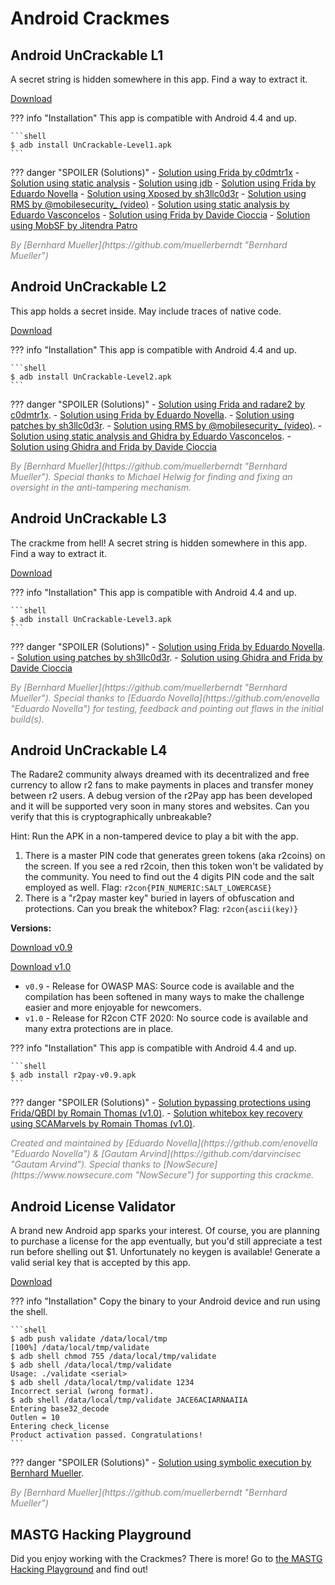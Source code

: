 # Android Crackmes

## Android UnCrackable L1

A secret string is hidden somewhere in this app. Find a way to extract it.

<a href="https://github.com/OWASP/owasp-mastg/raw/master/Crackmes/Android/Level_01/UnCrackable-Level1.apk" class="mas-chip">Download</a>

??? info "Installation"
    This app is compatible with Android 4.4 and up.

    ```shell
    $ adb install UnCrackable-Level1.apk
    ```

??? danger "SPOILER (Solutions)"
    - [Solution using Frida by c0dmtr1x](https://www.codemetrix.net/hacking-android-apps-with-frida-2/ "Solution by c0dmtr1x")
    - [Solution using static analysis](https://mas.owasp.org/MASTG/Android/0x05c-Reverse-Engineering-and-Tampering#reviewing-decompiled-java-code "Solution using static analysis")
    - [Solution using jdb](https://mas.owasp.org/MASTG/Android/0x05c-Reverse-Engineering-and-Tampering#debugging-with-jdb "Solution using jdb")
    - [Solution using Frida by Eduardo Novella](https://enovella.github.io/android/reverse/2017/05/18/android-owasp-crackmes-level-1.html "Solution by Eduardo Novella")
    - [Solution using Xposed by sh3llc0d3r](https://web.archive.org/web/20210124161121/http://sh3llc0d3r.com/owasp-uncrackable-android-level1/ "Solution by sh3llc0d3r")
    - [Solution using RMS by @mobilesecurity_ (video)](https://youtu.be/P6rNPkM2DdY "Solution by @mobilesecurity_")
    - [Solution using static analysis by Eduardo Vasconcelos](https://tereresecurity.wordpress.com/2021/03/03/write-up-uncrackable-level-1/ "Solution by Eduardo Vasconcelos")
    - [Solution using Frida by Davide Cioccia](https://1337.dcodx.com/mobile-security/owasp-mstg-crackme-1-writeup-android "Solution by Davide Cioccia")
    - [Solution using MobSF by Jitendra Patro](https://blog.jitendrapatro.me/owasp-android-uncrackable-level-1/ "Solution by Jitendra Patro")

<i style="color:gray">
By [Bernhard Mueller](https://github.com/muellerberndt "Bernhard Mueller")
</i>

## Android UnCrackable L2

This app holds a secret inside. May include traces of native code.

<a href="https://github.com/OWASP/owasp-mastg/raw/master/Crackmes/Android/Level_02/UnCrackable-Level2.apk" class="mas-chip">Download</a>

??? info "Installation"
    This app is compatible with Android 4.4 and up.

    ```shell
    $ adb install UnCrackable-Level2.apk
    ```

??? danger "SPOILER (Solutions)"
    - [Solution using Frida and radare2 by c0dmtr1x](https://www.codemetrix.net/hacking-android-apps-with-frida-3/ "Solution by c0dmtr1x").
    - [Solution using Frida by Eduardo Novella](https://enovella.github.io/android/reverse/2017/05/20/android-owasp-crackmes-level-2.html "Solution by Eduardo Novella").
    - [Solution using patches by sh3llc0d3r](https://web.archive.org/web/20210124162744/http://sh3llc0d3r.com/owasp-uncrackable-android-level2/ "Solution by sh3llc0d3r").
    - [Solution using RMS by @mobilesecurity_ (video)](https://youtu.be/xRQVljerl0A "Solution by @mobilesecurity_").
    - [Solution using static analysis and Ghidra by Eduardo Vasconcelos](https://tereresecurity.wordpress.com/2021/03/23/write-up-uncrackable-level-2/ "Solution by Eduardo Vasconcelos").
    - [Solution using Ghidra and Frida by Davide Cioccia](https://1337.dcodx.com/mobile-security/owasp-mstg-crackme-2-writeup-android "Solution by Davide Cioccia")

<i style="color:gray">
By [Bernhard Mueller](https://github.com/muellerberndt "Bernhard Mueller"). Special thanks to Michael Helwig for finding and fixing an oversight in the anti-tampering mechanism.
</i>

## Android UnCrackable L3

The crackme from hell! A secret string is hidden somewhere in this app. Find a way to extract it.

<a href="https://github.com/OWASP/owasp-mastg/raw/master/Crackmes/Android/Level_03/UnCrackable-Level3.apk" class="mas-chip">Download</a>

??? info "Installation"
    This app is compatible with Android 4.4 and up.

    ```shell
    $ adb install UnCrackable-Level3.apk
    ```

??? danger "SPOILER (Solutions)"
    - [Solution using Frida by Eduardo Novella](https://enovella.github.io/android/reverse/2017/05/20/android-owasp-crackmes-level-3.html "Solution by Eduardo Novella").
    - [Solution using patches by sh3llc0d3r](https://web.archive.org/web/20210124164453/http://sh3llc0d3r.com/owasp-uncrackable-android-level3/ "Solution by sh3llc0d3r").
    - [Solution using Ghidra and Frida by Davide Cioccia](https://1337.dcodx.com/mobile-security/owasp-mstg-crackme-3-writeup-android "Solution by Davide Cioccia")

<i style="color:gray">
By [Bernhard Mueller](https://github.com/muellerberndt "Bernhard Mueller").
Special thanks to [Eduardo Novella](https://github.com/enovella "Eduardo Novella") for testing, feedback and pointing out flaws in the initial build(s).
</i>

## Android UnCrackable L4

The Radare2 community always dreamed with its decentralized and free currency to allow r2 fans to make payments in places and transfer money between r2 users. A debug version of the r2Pay app has been developed and it will be supported very soon in many stores and websites. Can you verify that this is cryptographically unbreakable?

Hint: Run the APK in a non-tampered device to play a bit with the app.

1. There is a master PIN code that generates green tokens (aka r2coins) on the screen. If you see a red r2coin, then this token won't be validated by the community. You need to find out the 4 digits PIN code and the salt employed as well. Flag: `r2con{PIN_NUMERIC:SALT_LOWERCASE}`
2. There is a "r2pay master key" buried in layers of obfuscation and protections. Can you break the whitebox? Flag: `r2con{ascii(key)}`

**Versions:**

<a href="https://github.com/OWASP/owasp-mastg/raw/master/Crackmes/Android/Level_04/r2pay-v0.9.apk" class="mas-chip">Download v0.9</a>

<a href="https://github.com/OWASP/owasp-mastg/raw/master/Crackmes/Android/Level_04/r2pay-v1.0.apk" class="mas-chip">Download v1.0</a>

- `v0.9` - Release for OWASP MAS: Source code is available and the compilation has been softened in many ways to make the challenge easier and more enjoyable for newcomers.
- `v1.0` - Release for R2con CTF 2020: No source code is available and many extra protections are in place.

??? info "Installation"
    This app is compatible with Android 4.4 and up.

    ```shell
    $ adb install r2pay-v0.9.apk
    ```

??? danger "SPOILER (Solutions)"
    - [Solution bypassing protections using Frida/QBDI by Romain Thomas (v1.0)](https://www.romainthomas.fr/post/20-09-r2con-obfuscated-whitebox-part1/ "Solution by Romain Thomas").
    - [Solution whitebox key recovery using SCAMarvels by Romain Thomas (v1.0)](https://www.romainthomas.fr/post/20-09-r2con-obfuscated-whitebox-part2/ "Solution by Romain Thomas").

<i style="color:gray">
Created and maintained by [Eduardo Novella](https://github.com/enovella "Eduardo Novella") & [Gautam Arvind](https://github.com/darvincisec "Gautam Arvind"). Special thanks to [NowSecure](https://www.nowsecure.com "NowSecure") for supporting this crackme.
</i>

## Android License Validator

A brand new Android app sparks your interest. Of course, you are planning to purchase a license for the app eventually, but you'd still appreciate a test run before shelling out $1. Unfortunately no keygen is available! Generate a valid serial key that is accepted by this app.

<a href="https://github.com/OWASP/owasp-mastg/raw/master/Crackmes/Android/License_01/validate" class="mas-chip">Download</a>

??? info "Installation"
    Copy the binary to your Android device and run using the shell.

    ```shell
    $ adb push validate /data/local/tmp
    [100%] /data/local/tmp/validate
    $ adb shell chmod 755 /data/local/tmp/validate
    $ adb shell /data/local/tmp/validate
    Usage: ./validate <serial>
    $ adb shell /data/local/tmp/validate 1234
    Incorrect serial (wrong format).
    $ adb shell /data/local/tmp/validate JACE6ACIARNAAIIA
    Entering base32_decode
    Outlen = 10
    Entering check_license
    Product activation passed. Congratulations!
    ```

??? danger "SPOILER (Solutions)"
    - [Solution using symbolic execution by Bernhard Mueller](https://mas.owasp.org/MASTG/Android/0x05c-Reverse-Engineering-and-Tampering#symbolic-execution "Tampering and Reverse Engineering on Android - Symbolic Execution").

<i style="color:gray">
By [Bernhard Mueller](https://github.com/muellerberndt "Bernhard Mueller")
</i>

## MASTG Hacking Playground

Did you enjoy working with the Crackmes? There is more! Go to [the MASTG Hacking Playground](https://github.com/OWASP/MASTG-Hacking-Playground "MASTG-playground") and find out!

<br><br>
